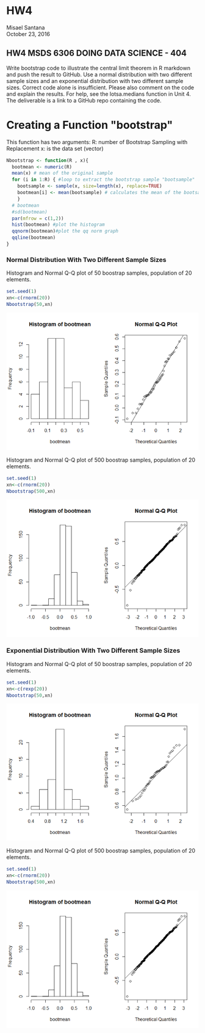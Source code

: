 # HW4
Misael Santana  
October 23, 2016  



## HW4  MSDS 6306 DOING DATA SCIENCE - 404
 

Write bootstrap code to illustrate the central limit theorem in R markdown and push the result to GitHub. Use a normal distribution with two different sample sizes and an exponential distribution with two different sample sizes. Correct code alone is insufficient. Please also comment on the code and explain the results. For help, see the lotsa.medians function in Unit 4. The deliverable is a link to a GitHub repo containing the code.

# Creating a Function "bootstrap"

This function has two arguments:
  R: number of Bootstrap Sampling with Replacement
  x: is the data set (vector)


```r
Nbootstrap <- function(R , x){
  bootmean <- numeric(R)
  mean(x) # mean of the original sample
  for (i in 1:R) { #loop to extract the bootstrap sample "bootsample" 
    bootsample <- sample(x, size=length(x), replace=TRUE)
    bootmean[i] <- mean(bootsample) # calculates the mean of the bootsample and save it in the vector bootmean
    }
  # bootmean
  #sd(bootmean)
  par(mfrow = c(1,2))
  hist(bootmean) #plot the histogram
  qqnorm(bootmean)#plot the qq norm graph
  qqline(bootmean)  
}
```

### Normal Distribution With Two Different Sample Sizes

Histogram and Normal Q-Q plot of 50 boostrap samples, population of 20 elements.
 

```r
set.seed(1)
xn<-c(rnorm(20))
Nbootstrap(50,xn)
```

![](HW4_files/figure-html/unnamed-chunk-2-1.png)<!-- -->

Histogram and Normal Q-Q plot of 500 boostrap samples, population of 20 elements.
 

```r
set.seed(1)
xn<-c(rnorm(20))
Nbootstrap(500,xn)
```

![](HW4_files/figure-html/unnamed-chunk-3-1.png)<!-- -->

### Exponential Distribution With Two Different Sample Sizes

Histogram and Normal Q-Q plot of 50 boostrap samples, population of 20 elements.
 

```r
set.seed(1)
xn<-c(rexp(20))
Nbootstrap(50,xn)
```

![](HW4_files/figure-html/unnamed-chunk-4-1.png)<!-- -->


Histogram and Normal Q-Q plot of 500 boostrap samples, population of 20 elements.
 

```r
set.seed(1)
xn<-c(rnorm(20))
Nbootstrap(500,xn)
```

![](HW4_files/figure-html/unnamed-chunk-5-1.png)<!-- -->



